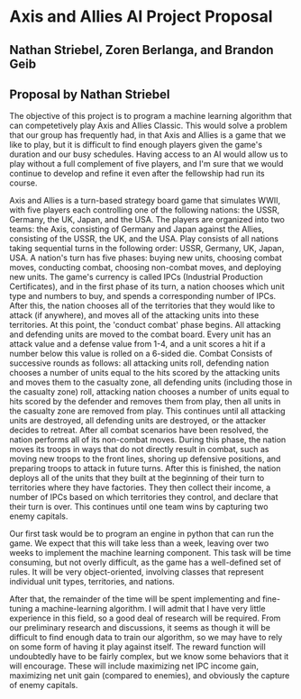 # Axis and Allies AI Project Proposal
## Nathan Striebel, Zoren Berlanga, and Brandon Geib
## Proposal by Nathan Striebel

The objective of this project is to program a machine learning algorithm that can competetively play Axis and Allies Classic. This would solve a problem that our group has frequently had, in that Axis and Allies is a game that we like to play, but it is difficult to find enough players given the game's duration and our busy schedules. Having access to an AI would allow us to play without a full complement of five players, and I'm sure that we would continue to develop and refine it even after the fellowship had run its course.

Axis and Allies is a turn-based strategy board game that simulates WWII, with five players each controlling one of the following nations: the USSR, Germany, the UK, Japan, and the USA. The players are organized into two teams: the Axis, consisting of Germany and Japan against the Allies, consisting of the USSR, the UK, and the USA. Play consists of all nations taking sequential turns in the following order: USSR, Germany, UK, Japan, USA. A nation's turn has five phases: buying new units, choosing combat moves, conducting combat, choosing non-combat moves, and deploying new units. The game's currency is called IPCs (Industrial Production Certificates), and in the first phase of its turn, a nation chooses which unit type and numbers to buy, and spends a corresponding  number of IPCs. After this, the nation chooses all of the territories that they would like to attack (if anywhere), and moves all of the attacking units into these territories. At this point, the 'conduct combat' phase begins. All attacking and defending units are moved to the combat board. Every unit has an attack value and a defense value from 1-4, and a unit scores a hit if a number below this value is rolled on a 6-sided die. Combat Consists of successive rounds as follows: all attacking units roll, defending nation chooses a number of units equal to the hits scored by the attacking units and moves them to the casualty zone, all defending units (including those in the casualty zone) roll, attacking nation chooses a number of units equal to hits scored by the defender and removes them from play, then all units in the casualty zone are removed from play. This continues until all attacking units are destroyed, all defending units are destroyed, or the attacker decides to retreat. After all combat scenarios have been resolved, the nation performs all of its non-combat moves. During this phase, the nation moves its troops in ways that do not directly result in combat, such as moving new troops to the front lines, shoring up defensive positions, and preparing troops to attack in future turns. After this is finished, the nation deploys all of the units that they built at the beginning of their turn to territories where they have factories. They then collect their income, a number of IPCs based on which territories they control, and declare that their turn is over. This continues until one team wins by capturing two enemy capitals.

Our first task would be to program an engine in python that can run the game. We expect that this will take less than a week, leaving over two weeks to implement the machine learning component. This task will be time consuming, but not overly difficult, as the game has a well-defined set of rules. It will be very object-oriented, involving classes that represent individual unit types, territories, and nations.

After that, the remainder of the time will be spent implementing and fine-tuning a machine-learning algorithm. I will admit that I have very little experience in this field, so a good deal of research will be required. From our preliminary research and discussions, it seems as though it will be difficult to find enough data to train our algorithm, so we may have to rely on some form of having it play against itself. The reward function will undoubtedly have to be fairly complex, but we know some behaviors that it will encourage. These will include maximizing net IPC income gain, maximizing net unit gain (compared to enemies), and obviously the capture of enemy capitals.
